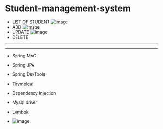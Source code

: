 



# Student-management-system 
* LIST OF STUDENT
![image](https://user-images.githubusercontent.com/80637036/214632788-97baec17-94e4-4d23-8f10-aa459fd1ce4d.png)
* ADD
![image](https://user-images.githubusercontent.com/80637036/214633283-ad620acf-5d88-4f52-ac37-1782f09a25a4.png)
* UPDATE
![image](https://user-images.githubusercontent.com/80637036/214633320-f4dec7c8-ff73-4261-a7c8-8308281ebb11.png)
* DELETE

----------------------------
---------------------------

* Spring MVC
* Spring JPA
* Spring DevTools
* Thymeleaf
* Dependency Injection
* Mysql driver
* Lombok

* ![image](https://user-images.githubusercontent.com/80637036/214633565-48e362dc-99a7-4e27-8def-d49c44da0fec.png)


